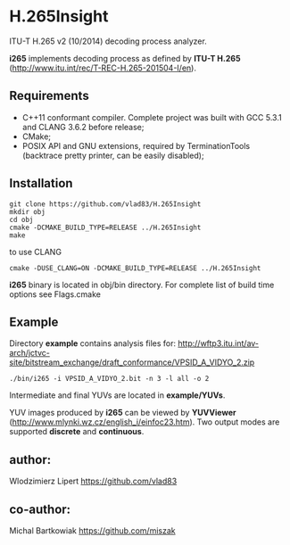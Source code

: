 # H.265Insight
ITU-T H.265 v2 (10/2014) decoding process analyzer.

**i265** implements decoding process as defined by **ITU-T H.265** (http://www.itu.int/rec/T-REC-H.265-201504-I/en).

## Requirements

- C++11 conformant compiler. Complete project was built with GCC 5.3.1 and CLANG 3.6.2 before release;
- CMake;
- POSIX API and GNU extensions, required by TerminationTools (backtrace pretty printer, can be easily disabled);

## Installation
```
git clone https://github.com/vlad83/H.265Insight
mkdir obj
cd obj
cmake -DCMAKE_BUILD_TYPE=RELEASE ../H.265Insight
make
```
to use CLANG
```
cmake -DUSE_CLANG=ON -DCMAKE_BUILD_TYPE=RELEASE ../H.265Insight
```

**i265** binary is located in obj/bin directory. For complete list of build time options see Flags.cmake

## Example

Directory **example** contains analysis files for:
 http://wftp3.itu.int/av-arch/jctvc-site/bitstream_exchange/draft_conformance/VPSID_A_VIDYO_2.zip
 ```
 ./bin/i265 -i VPSID_A_VIDYO_2.bit -n 3 -l all -o 2
 ```
Intermediate and final YUVs are located in **example/YUVs**.

YUV images produced by **i265** can be viewed by **YUVViewer** (http://www.mlynki.wz.cz/english_i/einfoc23.htm).
Two output modes are supported **discrete** and **continuous**.

## author:
Wlodzimierz Lipert https://github.com/vlad83
## co-author:
Michal Bartkowiak https://github.com/miszak
